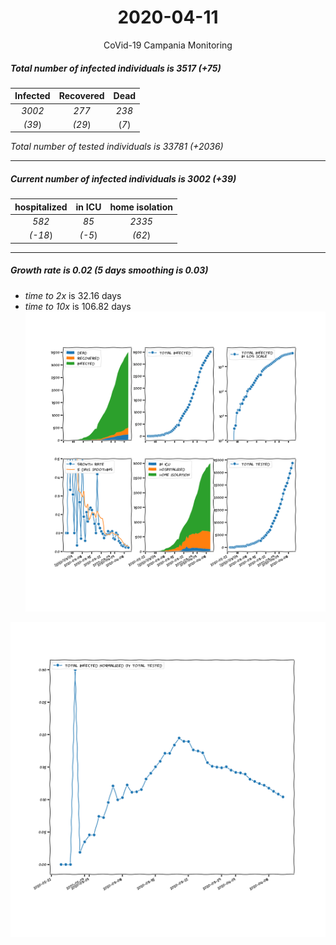 <div align='center'>

# 2020-04-11
CoVid-19 Campania Monitoring
</div>

##### Total number of infected individuals is 3517 (+75)
Infected | Recovered | Dead
:---: | :---: | :---:
*3002* | *277* | *238*
*(39*) | *(29*) | (*7*)

*Total number of tested individuals is 33781 (+2036)*
***
##### Current number of infected individuals is 3002 (+39)
hospitalized | in ICU | home isolation
:---: | :---: | :---:
*582* |*85* |*2335*
*(-18*) |*(-5*) |*(62*)
***
##### Growth rate is 0.02 (5 days smoothing is 0.03)
- *time to 2x* is 32.16 days
- *time to 10x* is 106.82 days
![stats][stats]

![infected_normalized][infected_normalized]

[stats]: stats_Campania.png
[infected_normalized]: infected_normalized_Campania.png
